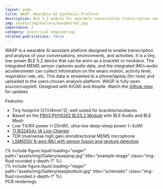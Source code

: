 ```yaml
---
layout: page
title: WASP, Wearable AI Synthesis Platform
description: BLE 5.2 module for wearable conversation transcription and analysis
img: assets/img/Gallery/waspmelted.jpg
importance: 1
category: electrical engineering
related_publications: false
---
```

WASP is a wearable AI assistant platform designed to enable transcription and analysis of your conversations, environments, and activities. It is a tiny, low-power BLE 5.2 device that can be worn as a bracelet or necklace. The integrated MEMS sensor captures audio data, and the integrated IMU+audio accelerometer can collect information on the wears motion, activity level, respiration rate, etc. This data is streamed to a phone/laptop (for now) and uploaded to the users chosen analysis platform. WASP is fully open source/copyleft. Designed with KiCAD and Atopile. Watch the <a href="https://github.com/eigenlucy/wasp">Github repo</a> for updates

Features:
<ul>
    <li>Tiny footprint (27x14mm^2), well suited for braclets/necklaces</li>
    <li>Based on the <a href="https://www.digikey.com/en/products/detail/ai-thinker/PB-03/16688850">PB03 PHY6262 BLE5.2 Module</a> with BLE Audio and BLE Mesh</li>
    <li>Low TX/RX power (<25mW), ultra-low deep-sleep power (~3uW)</li>
    <li><a href="https://www.ti.com/lit/ds/symlink/bq24040.pdf?ts=1748290055470">TI BQ2404x 1A Lion Charger</a></li>
    <li>TDK Inversense high gain omnidirectional MEMS microphone</li>
    <li><a href="https://www.st.com/en/mems-and-sensors/lsm6dsv.html">LSM6DSV 6-axis IMU with sensor fusion and gesture detection</a></li>
</ul>
<div class="row">
    <div class="col-sm mt-2 mt-md-0">
        {% include figure.liquid loading="eager" path="assets/img/Gallery/wasptop.jpg" title="example image" class="img-fluid rounded z-depth-1" %}
    </div>
    <div class="col-sm mt-2 mt-md-0">
        {% include figure.liquid loading="eager" path="assets/img/Gallery/waspbottom.jpg" title="schematic" class="img-fluid rounded z-depth-1" %}
    </div>
</div>
<div class="caption">
    PCB renderings
</div>
